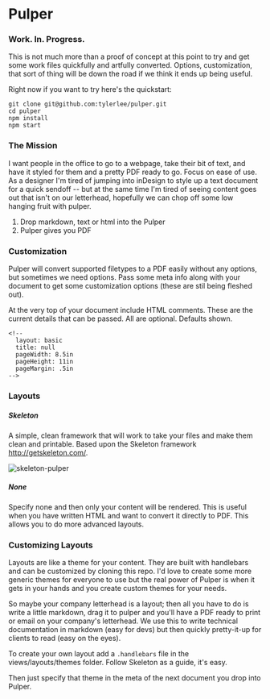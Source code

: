 # Pulper

### Work. In. Progress.
This is not much more than a proof of concept at this point to try and get some work files quickfully and artfully converted. Options, customization, that sort of thing will be down the road if we think it ends up being useful. 

Right now if you want to try here's the quickstart:

````
git clone git@github.com:tylerlee/pulper.git
cd pulper
npm install
npm start
````

### The Mission

I want people in the office to go to a webpage, take their bit of text, and have it styled for them and a pretty PDF ready to go. Focus on ease of use. As a designer I'm tired of jumping into inDesign to style up a text document for a quick sendoff -- but at the same time I'm tired of seeing content goes out that isn't on our letterhead, hopefully we can chop off some low hanging fruit with pulper.

1. Drop markdown, text or html into the Pulper
2. Pulper gives you PDF

### Customization

Pulper will convert supported filetypes to a PDF easily without any options, but sometimes we need options. Pass some meta info along with your document to get some customization options (these are stil being fleshed out).

At the very top of your document include HTML comments. These are the current details that can be passed. All are optional. Defaults shown.

````
<!-- 
  layout: basic
  title: null
  pageWidth: 8.5in
  pageHeight: 11in
  pageMargin: .5in
-->
````

### Layouts

##### Skeleton 
  A simple, clean framework that will work to take your files and make them clean and printable. Based upon the Skeleton framework http://getskeleton.com/.

  ![skeleton-pulper](http://cl.ly/image/2X3g1S2T3S1K/pulper.png)
  
##### None
  Specify none and then only your content will be rendered. This is useful when you have written HTML and want to convert it directly to PDF. This allows you to do more advanced layouts.

### Customizing Layouts

Layouts are like a theme for your content. They are built with handlebars and can be customized by cloning this repo. I'd love to create some more generic themes for everyone to use but the real power of Pulper is when it gets in your hands and you create custom themes for your needs.

So maybe your company letterhead is a layout; then all you have to do is write a little markdown, drag it to pulper and you'll have a PDF ready to print or email on your company's letterhead. We use this to write technical documentation in markdown (easy for devs) but then quickly pretty-it-up for clients to read (easy on the eyes). 

To create your own layout add a ````.handlebars```` file in the views/layouts/themes folder. Follow Skeleton as a guide, it's easy. 

Then just specify that theme in the meta of the next document you drop into Pulper.

